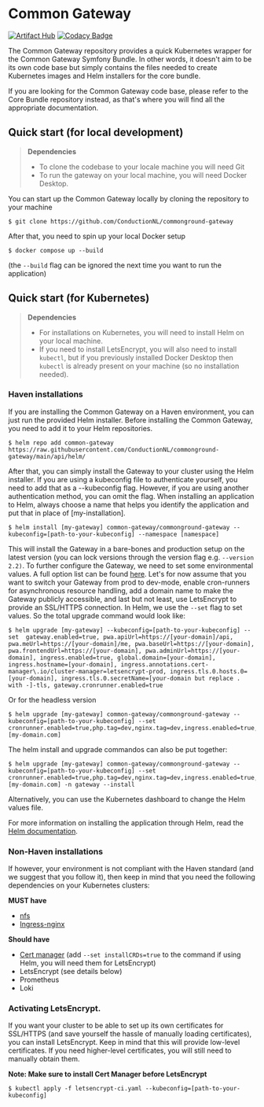 # Common Gateway
[![Artifact Hub](https://img.shields.io/endpoint?url=https://artifacthub.io/badge/repository/commonground-gateway)](https://artifacthub.io/packages/search?repo=commonground-gateway)
[![Codacy Badge](https://app.codacy.com/project/badge/Grade/b6de6f6071044e1783a145afa27f1829)](https://www.codacy.com/gh/CommonGateway/CoreBundle/dashboard?utm_source=github.com&amp;utm_medium=referral&amp;utm_content=CommonGateway/CoreBundle&amp;utm_campaign=Badge_Grade)

The Common Gateway repository provides a quick Kubernetes wrapper for the Common Gateway Symfony Bundle. In other words, it doesn't aim to be its own code base but simply contains the files needed to create Kubernetes images and Helm installers for the core bundle.

If you are looking for the Common Gateway code base, please refer to the Core Bundle repository instead, as that's where you will find all the appropriate documentation.

## Quick start (for local development)
> **Dependencies**
> - To clone the codebase to your locale machine you will need Git
> - To run the gateway on your local machine, you will need Docker Desktop.

You can start up the Common Gateway locally by cloning the repository to your machine
````cli
$ git clone https://github.com/ConductionNL/commonground-gateway
````

After that, you need to spin up your local Docker setup

````cli
$ docker compose up --build
````

(the `--build` flag can be ignored the next time you want to run the application)


## Quick start (for Kubernetes)
> **Dependencies**
> - For installations on Kubernetes, you will need to install Helm on your local machine.
> - If you need to install LetsEncrypt, you will also need to install `kubectl`, but if you previously installed Docker Desktop then `kubectl` is already present on your machine (so no installation needed).

### Haven installations
If you are installing the Common Gateway on a Haven environment, you can just run the provided Helm installer. Before installing the Common Gateway, you need to add it to your Helm repositories.

````helm
$ helm repo add common-gateway https://raw.githubusercontent.com/ConductionNL/commonground-gateway/main/api/helm/
````


After that, you can simply install the Gateway to your cluster using the Helm installer. If you are using a kubeconfig file to authenticate yourself, you need to add that as a --kubeconfig flag. However, if you are using another authentication method, you can omit the flag. When installing an application to Helm, always choose a name that helps you identify the application and put that in place of [my-installation].


````helm
$ helm install [my-gateway] common-gateway/commonground-gateway --kubeconfig=[path-to-your-kubeconfig] --namespace [namespace]
````

This will install the Gateway in a bare-bones and production setup on the latest version (you can lock versions through the version flag e.g. `--version 2.2)`. To further configure the Gateway, we need to set some environmental values. A full option list can be found [here](). Let's for now assume that you want to switch your Gateway from prod to dev-mode, enable cron-runners for asynchronous resource handling, add a domain name to make the Gateway publicly accessible, and last but not least, use LetsEncrypt to provide an SSL/HTTPS connection. In Helm, we use the `--set` flag to set values. So the total upgrade command would look like:

````helm
$ helm upgrade [my-gateway] --kubeconfig=[path-to-your-kubeconfig] --set  gateway.enabled=true, pwa.apiUrl=https://[your-domain]/api, pwa.meUrl=https://[your-domain]/me, pwa.baseUrl=https://[your-domain], pwa.frontendUrl=https://[your-domain], pwa.adminUrl=https://[your-domain], ingress.enabled=true, global.domain=[your-domain], ingress.hostname=[your-domain], ingress.annotations.cert-manager\.io/cluster-manager=letsencrypt-prod, ingress.tls.0.hosts.0=[your-domain], ingress.tls.0.secretName=[your-domain but replace . with -]-tls, gateway.cronrunner.enabled=true
````

Or for the headless version

````helm
$ helm upgrade [my-gateway] common-gateway/commonground-gateway --kubeconfig=[path-to-your-kubeconfig] --set cronrunner.enabled=true,php.tag=dev,nginx.tag=dev,ingress.enabled=true,global.domain=[my-domain.com]
````

The helm install and upgrade commandos can also be put together:

````helm
$ helm upgrade [my-gateway] common-gateway/commonground-gateway --kubeconfig=[path-to-your-kubeconfig] --set cronrunner.enabled=true,php.tag=dev,nginx.tag=dev,ingress.enabled=true,global.domain=[my-domain.com] -n gateway --install
````

Alternatively, you can use the Kubernetes dashboard to change the Helm values file.

For more information on installing the application through Helm, read the [Helm documentation](https://helm.sh/docs/helm/).

### Non-Haven installations
If however, your environment is not compliant with the Haven standard (and we suggest that you follow it), then keep in mind that you need the following dependencies on your Kubernetes clusters:

**MUST have**
- [nfs](https://artifacthub.io/packages/helm/kvaps/nfs-server-provisioner) 
- [Ingress-nginx](https://artifacthub.io/packages/helm/ingress-nginx/ingress-nginx)

**Should have**
- [Cert manager](https://artifacthub.io/packages/helm/cert-manager/cert-manager) (add `--set installCRDs=true` to the command if using Helm, you will need them for LetsEncrypt)
- LetsEncrypt (see details below)
- Prometheus
- Loki


### Activating LetsEncrypt. 

If you want your cluster to be able to set up its own certificates for SSL/HTTPS (and save yourself the hassle of manually loading certificates), you can install LetsEncrypt. Keep in mind that this will provide low-level certificates. If you need higher-level certificates, you will still need to manually obtain them.

**Note: Make sure to install Cert Manager before LetsEncrypt**

````helm
$ kubectl apply -f letsencrypt-ci.yaml --kubeconfig=[path-to-your-kubeconfig]
````

